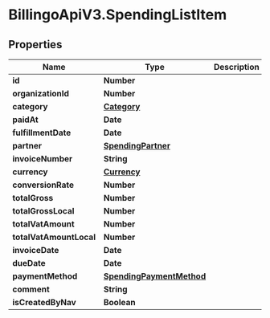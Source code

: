# BillingoApiV3.SpendingListItem

## Properties
Name | Type | Description | Notes
------------ | ------------- | ------------- | -------------
**id** | **Number** |  | [optional] 
**organizationId** | **Number** |  | [optional] 
**category** | [**Category**](Category.md) |  | [optional] 
**paidAt** | **Date** |  | [optional] 
**fulfillmentDate** | **Date** |  | [optional] 
**partner** | [**SpendingPartner**](SpendingPartner.md) |  | [optional] 
**invoiceNumber** | **String** |  | [optional] 
**currency** | [**Currency**](Currency.md) |  | [optional] 
**conversionRate** | **Number** |  | [optional] 
**totalGross** | **Number** |  | [optional] 
**totalGrossLocal** | **Number** |  | [optional] 
**totalVatAmount** | **Number** |  | [optional] 
**totalVatAmountLocal** | **Number** |  | [optional] 
**invoiceDate** | **Date** |  | [optional] 
**dueDate** | **Date** |  | [optional] 
**paymentMethod** | [**SpendingPaymentMethod**](SpendingPaymentMethod.md) |  | [optional] 
**comment** | **String** |  | [optional] 
**isCreatedByNav** | **Boolean** |  | [optional] 
